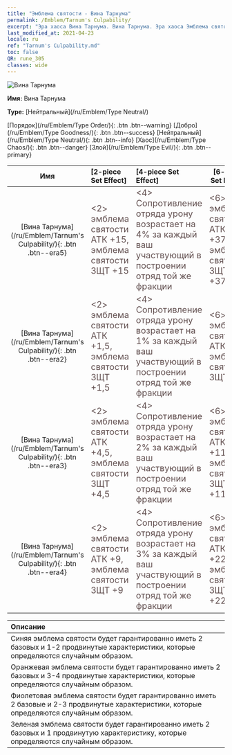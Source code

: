 ```yaml
---
title: "Эмблема святости - Вина Тарнума"
permalink: /Emblem/Tarnum's Culpability/
excerpt: "Эра хаоса Вина Тарнума. Вина Тарнума. Эра хаоса Эмблема святости Вина Тарнума. Эра хаоса Нейтральный Вина Тарнума"
last_modified_at: 2021-04-23
locale: ru
ref: "Tarnum's Culpability.md"
toc: false
QR: rune_305
classes: wide
---
```


  ![Вина Тарнума](/images/r/rune_icon_305.png)

 **Имя:** Вина Тарнума

 **Type:** [Нейтральный](/ru/Emblem/Type Neutral/)

  [Порядок](/ru/Emblem/Type Order/){: .btn .btn--warning}   [Добро](/ru/Emblem/Type Goodness/){: .btn .btn--success}   [Нейтральный](/ru/Emblem/Type Neutral/){: .btn .btn--info}   [Хаос](/ru/Emblem/Type Chaos/){: .btn .btn--danger}   [Злой](/ru/Emblem/Type Evil/){: .btn .btn--primary} 

  |  Имя    | [2-piece Set Effect] | [4-piece Set Effect] | [6-piece Set Effect]  | 
  |:-----------------------:|:-------------------|:-----------------|----------------| 
  | [Вина Тарнума](/ru/Emblem/Tarnum's Culpability/){: .btn .btn--era5} | <span style="color: #645252;font-size:20px">&lt;2&gt; эмблема святости АТК +15, эмблема святости ЗЩТ +15</span> | <span style="color: #645252;font-size:20px">&lt;4&gt; Сопротивление отряда урону возрастает на 4% за каждый ваш участвующий в построении отряд той же фракции</span> | <span style="color: #645252;font-size:20px">&lt;6&gt; эмблема святости АТК +37,5, эмблема святости ЗЩТ +37,5</span> | 
  | [Вина Тарнума](/ru/Emblem/Tarnum's Culpability/){: .btn .btn--era2} | <span style="color: #645252;font-size:20px">&lt;2&gt; эмблема святости АТК +1,5, эмблема святости ЗЩТ +1,5</span> | <span style="color: #645252;font-size:20px">&lt;4&gt; Сопротивление отряда урону возрастает на 1% за каждый ваш участвующий в построении отряд той же фракции</span> | <span style="color: #645252;font-size:20px">&lt;6&gt; эмблема святости АТК +4, эмблема святости ЗЩТ +4</span> | 
  | [Вина Тарнума](/ru/Emblem/Tarnum's Culpability/){: .btn .btn--era3} | <span style="color: #645252;font-size:20px">&lt;2&gt; эмблема святости АТК +4,5, эмблема святости ЗЩТ +4,5</span> | <span style="color: #645252;font-size:20px">&lt;4&gt; Сопротивление отряда урону возрастает на 2% за каждый ваш участвующий в построении отряд той же фракции</span> | <span style="color: #645252;font-size:20px">&lt;6&gt; эмблема святости АТК +11,5, эмблема святости ЗЩТ +11,5</span> | 
  | [Вина Тарнума](/ru/Emblem/Tarnum's Culpability/){: .btn .btn--era4} | <span style="color: #645252;font-size:20px">&lt;2&gt; эмблема святости АТК +9, эмблема святости ЗЩТ +9</span> | <span style="color: #645252;font-size:20px">&lt;4&gt; Сопротивление отряда урону возрастает на 3% за каждый ваш участвующий в построении отряд той же фракции</span> | <span style="color: #645252;font-size:20px">&lt;6&gt; эмблема святости АТК +22,5, эмблема святости ЗЩТ +22,5</span> | 

  |         Описание            | 
  |:-------------------------------|
  | Синяя эмблема святости будет гарантированно иметь 2 базовых и 1-2 продвинутые характеристики, которые определяются случайным образом. |
  | Оранжевая эмблема святости будет гарантированно иметь 2 базовых и 3-4 продвинутые характеристики, которые определяются случайным образом. |
  | Фиолетовая эмблема святости будет гарантированно иметь 2 базовые и 2-3 продвинутые характеристики, которые определяются случайным образом. |
  | Зеленая эмблема святости будет гарантированно иметь 2 базовых и 1 продвинутую характеристику, которые определяются случайным образом. |
